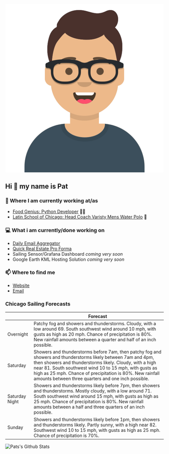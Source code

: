 [![Social banner for p-j-falconer](https://raw.githubusercontent.com/P-J-FALCONER/P-J-FALCONER/master/assets/avataaars.svg)](https://patfalconer.com/)
## Hi :wave: my name is Pat

### 💼 Where I am currently working at/as
- [Food Genius: Python Developer](https://getfoodgenius.com/) 🍔🐍
- [Latin School of Chicago: Head Coach Varisty Mens Water Polo](https://www.latinschool.org/) 🤽


### 💻 What i am currently/done working on
 - [Daily Email Aggregator](https://github.com/P-J-FALCONER/dott_daily_mail)
 - [Quick Real Estate Pro Forma](https://github.com/P-J-FALCONER/henry)
 - Sailing Sensor/Grafana Dashboard *coming very soon*
 - Google Earth KML Hosting Solution *coming very soon*

### 📫 Where to find me
 - [Website](https://patfalconer.com/)
 - [Email](mailto:patrick.j.falconer@gmail.com)


### Chicago Sailing Forecasts
|   | Forecast  |
|---|---|
| Overnight | Patchy fog and showers and thunderstorms. Cloudy, with a low around 69. South southwest wind around 10 mph, with gusts as high as 20 mph. Chance of precipitation is 80%. New rainfall amounts between a quarter and half of an inch possible. |
| Saturday | Showers and thunderstorms before 7am, then patchy fog and showers and thunderstorms likely between 7am and 4pm, then showers and thunderstorms likely. Cloudy, with a high near 81. South southwest wind 10 to 15 mph, with gusts as high as 25 mph. Chance of precipitation is 80%. New rainfall amounts between three quarters and one inch possible. |
| Saturday Night | Showers and thunderstorms likely before 7pm, then showers and thunderstorms. Mostly cloudy, with a low around 71. South southwest wind around 15 mph, with gusts as high as 25 mph. Chance of precipitation is 80%. New rainfall amounts between a half and three quarters of an inch possible. |
| Sunday | Showers and thunderstorms likely before 1pm, then showers and thunderstorms likely. Partly sunny, with a high near 82. Southwest wind 10 to 15 mph, with gusts as high as 25 mph. Chance of precipitation is 70%. |

![Pats's Github Stats](https://github-readme-stats.vercel.app/api?username=p-j-falconer&show_icons=true&theme=radical)

